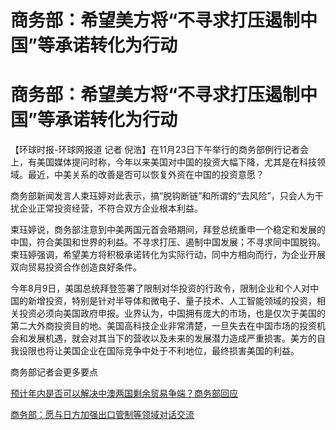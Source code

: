 # 商务部：希望美方将“不寻求打压遏制中国”等承诺转化为行动

# 商务部：希望美方将“不寻求打压遏制中国”等承诺转化为行动

【环球时报-环球网报道 记者
倪浩】在11月23日下午举行的商务部例行记者会上，有美国媒体提问时称，今年以来美国对中国的投资大幅下降，尤其是在科技领域。最近，中美关系的改善是否可以恢复外资在中国的投资意愿？

商务部新闻发言人束珏婷对此表示，搞“脱钩断链”和所谓的“去风险”，只会人为干扰企业正常投资经营，不符合双方企业根本利益。

束珏婷说，商务部注意到中美两国元首会晤期间，拜登总统重申一个稳定和发展的中国，符合美国和世界的利益。不寻求打压、遏制中国发展；不寻求同中国脱钩。束珏婷强调，希望美方将积极承诺转化为实际行动，同中方相向而行，为企业开展双向贸易投资合作创造良好条件。

今年8月9日，美国总统拜登签署了限制对华投资的行政令，限制企业和个人对中国的新增投资，特别是针对半导体和微电子、量子技术、人工智能领域的投资，相关投资必须向美国政府申报。业界认为，中国拥有庞大的市场，也是仅次于美国的第二大外商投资目的地。美国高科技企业非常清楚，一旦失去在中国市场的投资机会和发展机遇，就会对其当下的营收以及未来的发展潜力造成严重损害。美方的自我设限也将让美国企业在国际竞争中处于不利地位，最终损害美国的利益。

商务部记者会更多要点

[预计年内是否可以解决中澳两国剩余贸易争端？商务部回应](https://news.qq.com/rain/a/20231123A05X1100)

[商务部：愿与日方加强出口管制等领域对话交流](https://news.qq.com/rain/a/20231123A05Z4V00)

